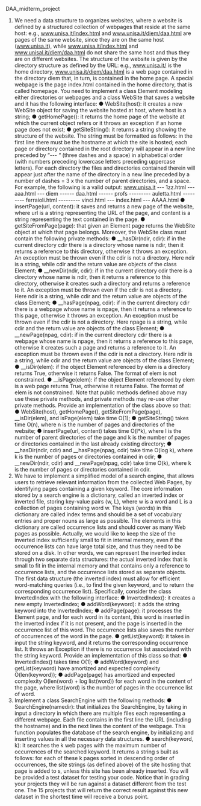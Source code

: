 DAA_midterm_project

1) We need a data structure to organizes websites, where a website is defined by a structured 
collection of webpages that reside at the same host: e.g., www.unisa.it/index.html and 
www.unisa.it/diem/daa.html are pages of the same website, since they are on the same host 
(www.unisa.it), while www.unisa.it/index.html and www.unisal.it/diem/daa.html do not share 
the same host and thus they are on different websites.
The structure of the website is given by the directory structure as defined by the URL: e.g., 
www.unisa.it/ is the home directory, www.unisa.it/diem/daa.html is a web page contained in 
the directory diem that, in turn, is contained in the home page.
A special webpage is the page index.html contained in the home directory, that is called 
homepage.
You need to implement a class Element modeling either directories or webpages and a class 
WebSite that saves a website and it has the following interface:
● WebSite(host): it creates a new WebSite object for saving the website hosted at host, 
where host is a string;
● getHomePage(): it returns the home page of the website at which the current object 
refers or it throws an exception if an home page does not exist;
● getSiteString(): it returns a string showing the structure of the website. The string must 
be formatted as follows: in the first line there must be the hostname at which the site 
is hosted; each page or directory contained in the root directory will appear in a new 
line preceded by “--- “ (three dashes and a space) in alphabetical order (with numbers 
preceding lowercase letters preceding uppercase letters). For each directory the files 
and directories contained therein will appear just after the name of the directory in a 
new line preceded by a number of dashes = 3 x the number of parent directories, and 
a space. For example, the following is a valid output:
www.unisa.it
--- 1zz.html
--- aaa.html
--- diem
------ daa.html
------ profs
--------- auletta.html
--------- ferraioli.html
--------- vinci.html
--- index.html
--- AAAA.html
● insertPage(url, content): it saves and returns a new page of the website, where url
is a string representing the URL of the page, and content is a string representing the 
text contained in the page.
● getSiteFromPage(page): that given an Element page returns the WebSite object at 
which that page belongs.
Moreover, the WebSite class must contain the following private methods:
● __hasDir(ndir, cdir): if in the current directory cdir there is a directory whose name is 
ndir, then it returns a reference to this directory, otherwise it throws an exception. An 
exception must be thrown even if the cdir is not a directory. Here ndir is a string, while 
cdir and the return value are objects of the class Element;
● __newDir(ndir, cdir): if in the current directory cdir there is a directory whose name 
is ndir, then it returns a reference to this directory, otherwise it creates such a directory 
and returns a reference to it. An exception must be thrown even if the cdir is not a 
directory. Here ndir is a string, while cdir and the return value are objects of the class 
Element;
● __hasPage(npag, cdir): if in the current directory cdir there is a webpage whose 
name is npage, then it returns a reference to this page, otherwise it throws an 
exception. An exception must be thrown even if the cdir is not a directory. Here npage
is a string, while cdir and the return value are objects of the class Element;
● __newPage(npag, cdir): if in the current directory cdir there is a webpage whose 
name is npage, then it returns a reference to this page, otherwise it creates such a 
page and returns a reference to it. An exception must be thrown even if the cdir is not 
a directory. Here ndir is a string, while cdir and the return value are objects of the 
class Element;
● __isDir(elem): if the object Element referenced by elem is a directory returns True, 
otherwise it returns False. The format of elem is not constrained.
● __isPage(elem): if the object Element referenced by elem is a web page returns True, 
otherwise it returns False. The format of elem is not constrained.
Note that public methods defined above may use these private methods, and private methods 
may re-use other private methods.
Provide an implementation of the class above so that:
● WebSite(host), getHomePage(), getSiteFromPage(page), __isDir(elem), and 
isPage(elem) take time O(1);
● getSiteString() takes time O(n), where n is the number of pages and directories of 
the website;
● insertPage(url, content) takes time O(l*k), where l is the number of parent 
directories of the page and k is the number of pages or directories contained in the 
last already existing directory;
● __hasDir(ndir, cdir) and __hasPage(npag, cdir) take time O(log k), where k is the 
number of pages or directories contained in cdir;
● __newDir(ndir, cdir) and __newPage(npag, cdir) take time O(k), where k is the 
number of pages or directories contained in cdir.
2) We have to implement a simplified model of a search engine, that allows users to retrieve 
relevant information from the collected Web Pages, by identifying pages containing a given 
keyword.
The core information stored by a search engine is a dictionary, called an inverted index or 
inverted file, storing key-value pairs (w, L), where w is a word and L is a collection of pages 
containing word w. The keys (words) in this dictionary are called index terms and should be a 
set of vocabulary entries and proper nouns as large as possible. The elements in this 
dictionary are called occurrence lists and should cover as many Web pages as possible.
Actually, we would like to keep the size of the inverted index sufficiently small to fit in internal 
memory, even if the occurrence lists can have large total size, and thus they need to be stored 
on a disk. In other words, we can represent the inverted index through two separate data 
structures: the actual inverted index that is small to fit in the internal memory and that contains 
only a reference to occurrence lists, and the occurrence lists stored as separate objects.
The first data structure (the inverted index) must allow for efficient word-matching queries (i.e., 
to find the given keyword, and to return the corresponding occurrence list).
Specifically, consider the class InvertedIndex with the following interface:
● InvertedIndex(): it creates a new empty InvertedIndex;
● addWord(keyword): it adds the string keyword into the InvertedIndex;
● addPage(page): it processes the Element page, and for each word in its content, this 
word is inserted in the inverted index if it is not present, and the page is inserted in the 
occurrence list of this word. The occurrence lists also saves the number of occurrences 
of the word in the page.
● getList(keyword): it takes in input the string keyword, and it returns the 
corresponding occurrence list. It throws an Exception if there is no occurrence list 
associated with the string keyword.
Provide an implementation of this class so that:
● InvertedIndex() takes time O(1);
● addWord(keyword) and getList(keyword) have amortized and expected complexity 
O(len(keyword));
● addPage(page) has amortized and expected complexity O(len(word) + log 
list(word)) for each word in the content of the page, where list(word) is the number 
of pages in the occurrence list of word.
3) Implement a class SearchEngine with the following methods:
● SearchEngine(namedir): that initializes the SearchEngine, by taking in input a 
directory in which there are multiple files each representing a different webpage. Each 
file contains in the first line the URL (including the hostname) and in the next lines the 
content of the webpage. This function populates the database of the search engine, 
by initializing and inserting values in all the necessary data structures.
● search(keyword, k): it searches the k web pages with the maximum number of 
occurrences of the searched keyword. It returns a string s built as follows: for each of 
these k pages sorted in descending order of occurrences, the site strings (as defined 
above) of the site hosting that page is added to s, unless this site has been already 
inserted.
You will be provided a test dataset for testing your code. Notice that in grading your projects 
they will be run against a dataset different from the test one. The 15 projects that will return 
the correct result against this new dataset in the shortest time will receive a bonus point.
